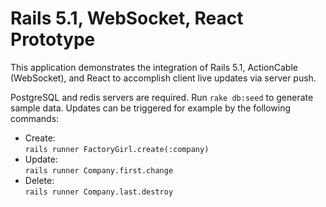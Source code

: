 # Rails 5.1, WebSocket, React Prototype

This application demonstrates the integration of Rails 5.1, ActionCable
(WebSocket), and React to accomplish client live updates via server push.

PostgreSQL and redis servers are required. Run `rake db:seed` to generate
sample data. Updates can be triggered for example by the following commands:

* Create:  
  `rails runner FactoryGirl.create(:company)`
* Update:  
  `rails runner Company.first.change`
* Delete:  
  `rails runner Company.last.destroy`
